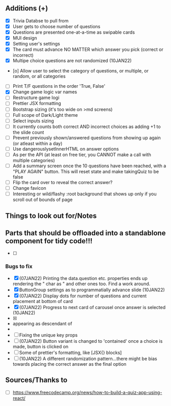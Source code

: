 ## Additions (+)

- [x] Trivia Databse to pull from
- [x] User gets to choose number of questions
- [x] Questions are presented one-at-a-time as swipable cards
- [x] MUI design
- [x] Setting user's settings
- [x] The card must advance NO MATTER which answer you pick (correct or incorrect)
- [x] Multipe choice questions are not randomized (10JAN22)
- [o] Allow user to select the category of questions, or multiple, or random, or all categories
- [ ] Print T/F questions in the order 'True, False'
- [x] Change game logic var names
- [ ] Restructure game logi
- [ ] Prettier JSX formatting
- [ ] Bootstrap sizing (it's too wide on >md screens)
- [ ] Full scope of Dark/Light theme
- [ ] Select inputs sizing
- [ ] It currently counts both correct AND incorrect choices as adding +1 to the slide count
- [ ] Prevent previously shown/answered questions from showing up again (or atleast within a day)
- [ ] Use dangerouslysetInnerHTML on answer options
- [ ] As per the API (at least on free tier, you CANNOT make a call with multiple categories)
- [ ] Add a summary screen once the 10 questions have been reached, with a "PLAY AGAIN" button. This will reset state and make takingQuiz to be false
- [ ] Flip the card over to reveal the correct answer?
- [ ] Change favicon
- [ ] Interesting or wild/flashy :root background that shows up only if you scroll out of bounds of page

## Things to look out for/Notes

## Parts that should be offloaded into a standablone component for tidy code!!!

- [ ]

### Bugs to fix

- [x] (07JAN22) Printing the data.question etc. properties ends up rendering the " char as &quot; and other ones too. Find a work around.
- [x] ButtonGroup settings as to programmatially advance slide (10JAN22)
- [x] (07JAN22) Display dots for number of questions and current placement at bottom of card
- [x] (07JAN22) Progress to next card of carousel once answer is selected (10JAN22)
- [x] <li> appearing as descendant of <li>
- [ ] Fixing the unique key props
- [ ] (07JAN22) Button variant is changed to 'contained' once a choice is made, button is clicked on
- [ ] Some of prettier's formatting, like [JSX{} blocks]
- [ ] (10JAN22) A different randomization pattern...there might be bias towards placing the correct answer as the final option

## Sources/Thanks to

- [ ] https://www.freecodecamp.org/news/how-to-build-a-quiz-app-using-react/
